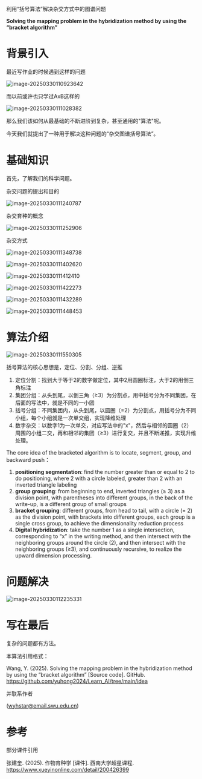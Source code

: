 利用“括号算法”解决杂交方式中的图谱问题

**Solving the mapping problem in the hybridization method by using the “bracket algorithm”**

# 背景引入

最近写作业的时候遇到这样的问题

![image-20250330110923642](C:\Users\wang\AppData\Roaming\Typora\typora-user-images\image-20250330110923642.png)



而以前或许也只学过AxB这样的

![image-20250330111028382](C:\Users\wang\AppData\Roaming\Typora\typora-user-images\image-20250330111028382.png)

那么我们该如何从最基础的不断进阶到复杂，甚至通用的"算法"呢。

今天我们就提出了一种用于解决这种问题的“杂交图谱括号算法”。



# 基础知识

首先，了解我们的科学问题。

杂交问题的提出和目的

![image-20250330111240787](C:\Users\wang\AppData\Roaming\Typora\typora-user-images\image-20250330111240787.png)

杂交育种的概念

![image-20250330111252906](C:\Users\wang\AppData\Roaming\Typora\typora-user-images\image-20250330111252906.png)

杂交方式

![image-20250330111348738](C:\Users\wang\AppData\Roaming\Typora\typora-user-images\image-20250330111348738.png)



![image-20250330111402620](C:\Users\wang\AppData\Roaming\Typora\typora-user-images\image-20250330111402620.png)



![image-20250330111412410](C:\Users\wang\AppData\Roaming\Typora\typora-user-images\image-20250330111412410.png)



![image-20250330111422273](C:\Users\wang\AppData\Roaming\Typora\typora-user-images\image-20250330111422273.png)

![image-20250330111432289](C:\Users\wang\AppData\Roaming\Typora\typora-user-images\image-20250330111432289.png)



![image-20250330111448453](C:\Users\wang\AppData\Roaming\Typora\typora-user-images\image-20250330111448453.png)



# 算法介绍



![image-20250330111550305](C:\Users\wang\AppData\Roaming\Typora\typora-user-images\image-20250330111550305.png)



括号算法的核心思想是，定位、分割、分组、逆推

1. 定位分割：找到大于等于2的数字做定位，其中2用圆圈标注，大于2的用倒三角标注
2. 集团分组：从头到尾，以倒三角（≥3）为分割点，用中括号分为不同集团，在后面的写法中，就是不同的一小团
3. 括号分组：不同集团内，从头到尾，以圆圈（=2）为分割点，用括号分为不同小组，每个小组就是一次单交组，实现降维处理
4. 数字杂交：以数字1为一次单交，对应写法中的”x"，然后与相邻的圆圈（2）周围的小组二交，再和相邻的集团（≥3）进行复交，并且不断递推，实现升维处理。

The core idea of the bracketed algorithm is to locate, segment, group, and backward push：

1. **positioning segmentation**: find the number greater than or equal to 2 to do positioning, where 2 with a circle labeled, greater than 2 with an inverted triangle labeling
2. **group grouping**: from beginning to end, inverted triangles (≥ 3) as a division point, with parentheses into different groups, in the back of the write-up, is a different group of small groups
3. **bracket grouping**: different groups, from head to tail, with a circle (= 2) as the division point, with brackets into different groups, each group is a single cross group, to achieve the dimensionality reduction process
4. **Digital hybridization**: take the number 1 as a single intersection, corresponding to “x” in the writing method, and then intersect with the neighboring groups around the circle (2), and then intersect with the neighboring groups (≥3), and continuously recursive, to realize the upward dimension processing.



# 问题解决

![image-20250330112235331](C:\Users\wang\AppData\Roaming\Typora\typora-user-images\image-20250330112235331.png)



# 写在最后

复杂的问题都有方法。

本算法引用格式：

Wang, Y. (2025). Solving the mapping problem in the hybridization method by using the “bracket algorithm” [Source code]. GitHub. https://github.com/yuhong2024/Learn_AI/tree/main/idea

并联系作者 

(wyhstar@email.swu.edu.cn)



# 参考

部分课件引用

张建奎. (2025). 作物育种学 [课件]. 西南大学超星课程. https://www.xueyinonline.com/detail/200426399



